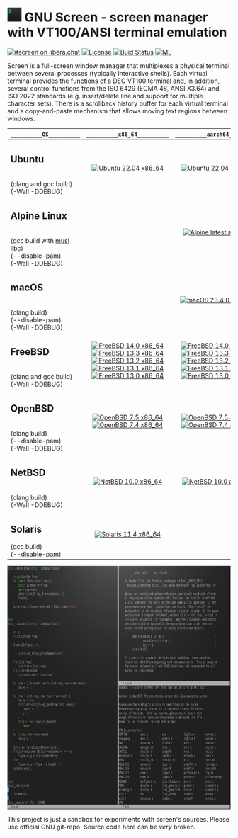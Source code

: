 # ![](https://raw.githubusercontent.com/alexander-naumov/gnu-screen/main/favicon.png) GNU Screen - screen manager with VT100/ANSI terminal emulation

[![#screen on libera.chat](https://img.shields.io/badge/IRC-%23screen-blue)](https://kiwiirc.com/nextclient/irc.libera.chat/#screen)
[![License](https://img.shields.io/github/license/alexander-naumov/gnu-screen)](https://github.com/alexander-naumov/gnu-screen/COPYING)
[![Buid Status](https://app.travis-ci.com/alexander-naumov/gnu-screen.svg?branch=main&status=started)](https://app.travis-ci.com/github/alexander-naumov/gnu-screen)
[![ML](https://img.shields.io/badge/mailing%20list-screen%20devel@gnu.org-blue)](https://lists.gnu.org/mailman/listinfo/screen-devel)

Screen is a full-screen window manager that multiplexes a physical
terminal between several processes (typically interactive shells).
Each virtual terminal provides the functions of a DEC VT100 terminal
and, in addition, several control functions from the ISO 6429
(ECMA 48, ANSI X3.64) and ISO 2022 standards (e.g. insert/delete
line and support for  multiple character sets).
There is a scrollback history buffer for each virtual terminal and
a copy-and-paste mechanism that allows moving text regions between
windows.

|  ```__________OS__________```| ```__________x86_64__________``` | ```__________aarch64__________``` | ```__________riscv64__________``` |
|--|:---:|:---:|:---:|
| <h2>Ubuntu</h2><br>(clang and gcc build)<br>(-Wall -DDEBUG)|[![Ubuntu 22.04 x86_64](https://github.com/alexander-naumov/gnu-screen/actions/workflows/ubuntu_22_04_x86_64.yml/badge.svg)](https://github.com/alexander-naumov/gnu-screen/actions/workflows/ubuntu_22_04_x86_64.yml)|[![Ubuntu 22.04 aarch64](https://github.com/alexander-naumov/gnu-screen/actions/workflows/ubuntu_22_04_aarch64.yml/badge.svg)](https://github.com/alexander-naumov/gnu-screen/actions/workflows/ubuntu_22_04_aarch64.yml)|[![Ubuntu 22.04 riscv64](https://github.com/alexander-naumov/gnu-screen/actions/workflows/ubuntu_22_04_riscv64.yml/badge.svg)](https://github.com/alexander-naumov/gnu-screen/actions/workflows/ubuntu_22_04_riscv64.yml)|
| <h2>Alpine Linux</h2><br>(gcc build with [musl libc](https://musl.libc.org/))<br>(--disable-pam)<br>(-Wall -DDEBUG)||[![Alpine latest aarch64](https://github.com/alexander-naumov/gnu-screen/actions/workflows/alpine_aarch64.yml/badge.svg)](https://github.com/alexander-naumov/gnu-screen/actions/workflows/alpine_aarch64.yml)||
| <h2>macOS</h2><br>(clang build)<br>(--disable-pam)<br>(-Wall -DDEBUG)||[![macOS 23.4.0 aarch64](https://github.com/alexander-naumov/gnu-screen/actions/workflows/macos_23_4_0_aarch64.yml/badge.svg)](https://github.com/alexander-naumov/gnu-screen/actions/workflows/macos_23_4_0_aarch64.yml)|
| <h2>FreeBSD</h2><br>(clang and gcc build)<br>(-Wall -DDEBUG)|[![FreeBSD 14.0 x86_64](https://github.com/alexander-naumov/gnu-screen-on-freebsd/actions/workflows/14.0_x86.yml/badge.svg)](https://github.com/alexander-naumov/gnu-screen-on-freebsd/actions/workflows/14.0_x86.yml)<br>[![FreeBSD 13.3 x86_64](https://github.com/alexander-naumov/gnu-screen-on-freebsd/actions/workflows/13.3_x86_64.yml/badge.svg)](https://github.com/alexander-naumov/gnu-screen-on-freebsd/actions/workflows/13.3_x86_64.yml)<br>[![FreeBSD 13.2 x86_64](https://github.com/alexander-naumov/gnu-screen-on-freebsd/actions/workflows/13.2_x86_64.yml/badge.svg)](https://github.com/alexander-naumov/gnu-screen-on-freebsd/actions/workflows/13.2_x86_64.yml)<br>[![FreeBSD 13.1 x86_64](https://github.com/alexander-naumov/gnu-screen-on-freebsd/actions/workflows/13.1_x86_64.yml/badge.svg)](https://github.com/alexander-naumov/gnu-screen-on-freebsd/actions/workflows/13.1_x86_64.yml)<br>[![FreeBSD 13.0 x86_64](https://github.com/alexander-naumov/gnu-screen-on-freebsd/actions/workflows/13.0_x86_64.yml/badge.svg)](https://github.com/alexander-naumov/gnu-screen-on-freebsd/actions/workflows/13.0_x86_64.yml)|[![FreeBSD 14.0 aarch64](https://github.com/alexander-naumov/gnu-screen-on-freebsd/actions/workflows/14.0_aarch64.yml/badge.svg)](https://github.com/alexander-naumov/gnu-screen-on-freebsd/actions/workflows/14.0_aarch64.yml)<br>[![FreeBSD 13.3 aarch64](https://github.com/alexander-naumov/gnu-screen-on-freebsd/actions/workflows/13.3_aarch64.yml/badge.svg)](https://github.com/alexander-naumov/gnu-screen-on-freebsd/actions/workflows/13.3_aarch64.yml)<br>[![FreeBSD 13.2 aarch64](https://github.com/alexander-naumov/gnu-screen-on-freebsd/actions/workflows/13.2_aarch64.yml/badge.svg)](https://github.com/alexander-naumov/gnu-screen-on-freebsd/actions/workflows/13.2_aarch64.yml)<br>[![FreeBSD 13.1 aarch64](https://github.com/alexander-naumov/gnu-screen-on-freebsd/actions/workflows/13.1_aarch64.yml/badge.svg)](https://github.com/alexander-naumov/gnu-screen-on-freebsd/actions/workflows/13.1_aarch64.yml)<br>[![FreeBSD 13.0 aarch64](https://github.com/alexander-naumov/gnu-screen-on-freebsd/actions/workflows/13.0_aarch64.yml/badge.svg)](https://github.com/alexander-naumov/gnu-screen-on-freebsd/actions/workflows/13.0_aarch64.yml)|
| <h2>OpenBSD</h2><br>(clang build)<br>(--disable-pam)<br>(-Wall -DDEBUG)|[![OpenBSD 7.5 x86_64](https://github.com/alexander-naumov/gnu-screen/actions/workflows/openbsd_7_5_x86_64.yml/badge.svg)](https://github.com/alexander-naumov/gnu-screen/actions/workflows/openbsd_7_5_x86_64.yml)[![OpenBSD 7.4 x86_64](https://github.com/alexander-naumov/gnu-screen/actions/workflows/openbsd_7_4_x86_64.yml/badge.svg)](https://github.com/alexander-naumov/gnu-screen/actions/workflows/openbsd_7_4_x86_64.yml)|[![OpenBSD 7.5 aarch64](https://github.com/alexander-naumov/gnu-screen/actions/workflows/openbsd_7_5_aarch64.yml/badge.svg)](https://github.com/alexander-naumov/gnu-screen/actions/workflows/openbsd_7_5_aarch64.yml)[![OpenBSD 7.4 aarch64](https://github.com/alexander-naumov/gnu-screen/actions/workflows/openbsd_7_4_aarch64.yml/badge.svg)](https://github.com/alexander-naumov/gnu-screen/actions/workflows/openbsd_7_4_aarch64.yml)|
| <h2>NetBSD</h2><br>(clang build)<br>(-Wall -DDEBUG)|[![NetBSD 10.0 x86_64](https://github.com/alexander-naumov/gnu-screen-on-netbsd/actions/workflows/netbsd_10_0_x86_64.yml/badge.svg)](https://github.com/alexander-naumov/gnu-screen-on-netbsd/actions/workflows/netbsd_10_0_x86_64.yml)|[![NetBSD 10.0 aarch64](https://github.com/alexander-naumov/gnu-screen-on-netbsd/actions/workflows/netbsd_10_0_aarch64.yml/badge.svg)](https://github.com/alexander-naumov/gnu-screen-on-netbsd/actions/workflows/netbsd_10_0_aarch64.yml)|
| <h2>Solaris</h2>(gcc build)<br>(--disable-pam)|[![Solaris 11.4 x86_64](https://github.com/alexander-naumov/gnu-screen/actions/workflows/Solaris.yml/badge.svg)](https://github.com/alexander-naumov/gnu-screen/actions/workflows/Solaris.yml)||

<img align="center" src="screenshot.png" height="550">

This project is just a sandbox for experiments with screen's sources.
Please use official GNU git-repo. Source code here can be *very* broken.
